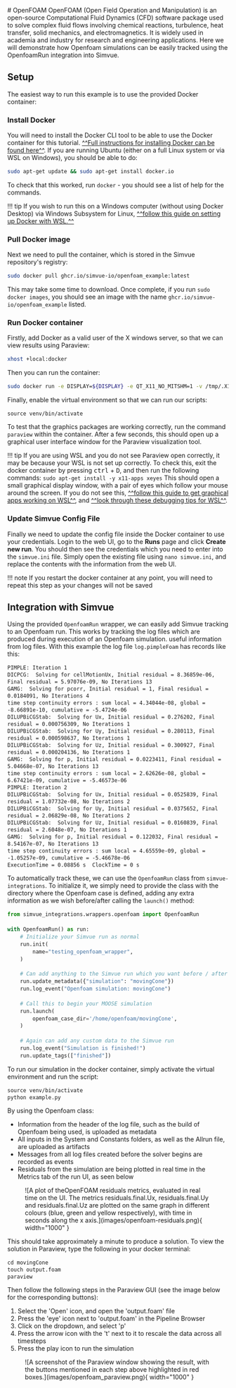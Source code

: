 # OpenFOAM
OpenFOAM (Open Field Operation and Manipulation) is an open-source Computational Fluid Dynamics (CFD) software package used to solve complex fluid flows involving chemical reactions, turbulence, heat transfer, solid mechanics, and electromagnetics. It is widely used in academia and industry for research and engineering applications. Here we will demonstrate how Openfoam simulations can be easily tracked using the OpenfoamRun integration into Simvue.

## Setup
The easiest way to run this example is to use the provided Docker container:
### Install Docker
You will need to install the Docker CLI tool to be able to use the Docker container for this tutorial. [^^Full instructions for installing Docker can be found here^^](https://docs.docker.com/engine/install/). If you are running Ubuntu (either on a full Linux system or via WSL on Windows), you should be able to do:
```sh
sudo apt-get update && sudo apt-get install docker.io
```
To check that this worked, run `docker` - you should see a list of help for the commands.

!!! tip
    If you wish to run this on a Windows computer (without using Docker Desktop) via Windows Subsystem for Linux, [^^follow this guide on setting up Docker with WSL.^^](https://dev.to/bowmanjd/install-docker-on-windows-wsl-without-docker-desktop-34m9)

### Pull Docker image
Next we need to pull the container, which is stored in the Simvue repository's registry:
```sh
sudo docker pull ghcr.io/simvue-io/openfoam_example:latest
```
This may take some time to download. Once complete, if you run `sudo docker images`, you should see an image with the name `ghcr.io/simvue-io/openfoam_example` listed.

### Run Docker container
Firstly, add Docker as a valid user of the X windows server, so that we can view results using Paraview:
```sh
xhost +local:docker
```
Then you can run the container:
```sh
sudo docker run -e DISPLAY=${DISPLAY} -e QT_X11_NO_MITSHM=1 -v /tmp/.X11-unix:/tmp/.X11-unix -it ghcr.io/simvue-io/openfoam_example:latest
```
Finally, enable the virtual environment so that we can run our scripts:
```
source venv/bin/activate
```
To test that the graphics packages are working correctly, run the command `paraview` within the container. After a few seconds, this should open up a graphical user interface window for the Paraview visualization tool.

!!! tip
    If you are using WSL and you do not see Paraview open correctly, it may be because your WSL is not set up correctly. To check this, exit the docker container by pressing <kbd>ctrl</kbd> + <kbd>D</kbd>, and then run the following commands:
    ```
    sudo apt-get install -y x11-apps
    xeyes
    ```
    This should open a small graphical display window, with a pair of eyes which follow your mouse around the screen. If you do not see this, [^^follow this guide to get graphical apps working on WSL^^](https://learn.microsoft.com/en-us/windows/wsl/tutorials/gui-apps), and [^^look through these debugging tips for WSL^^](https://github.com/microsoft/wslg/wiki/Diagnosing-%22cannot-open-display%22-type-issues-with-WSLg).

### Update Simvue Config File
Finally we need to update the config file inside the Docker container to use your credentials. Login to the web UI, go to the **Runs** page and click **Create new run**. You should then see the credentials which you need to enter into the `simvue.ini` file. Simply open the existing file using `nano simvue.ini`, and replace the contents with the information from the web UI.

!!! note
    If you restart the docker container at any point, you will need to repeat this step as your changes will not be saved

## Integration with Simvue
Using the provided `OpenfoamRun` wrapper, we can easily add Simvue tracking to an Openfoam run. This works by tracking the log files which are produced during execution of an Openfoam simulation. 
useful information from log files. With this example the log file `log.pimpleFoam` has records like this:
```log
PIMPLE: Iteration 1
DICPCG:  Solving for cellMotionUx, Initial residual = 8.36859e-06, Final residual = 5.97076e-09, No Iterations 13
GAMG:  Solving for pcorr, Initial residual = 1, Final residual = 0.0184091, No Iterations 4
time step continuity errors : sum local = 4.34044e-08, global = -8.66891e-10, cumulative = -5.4724e-06
DILUPBiCGStab:  Solving for Ux, Initial residual = 0.276202, Final residual = 0.000756309, No Iterations 1
DILUPBiCGStab:  Solving for Uy, Initial residual = 0.280113, Final residual = 0.000598637, No Iterations 1
DILUPBiCGStab:  Solving for Uz, Initial residual = 0.300927, Final residual = 0.000204136, No Iterations 1
GAMG:  Solving for p, Initial residual = 0.0223411, Final residual = 5.04668e-07, No Iterations 13
time step continuity errors : sum local = 2.62626e-08, global = 6.67421e-09, cumulative = -5.46573e-06
PIMPLE: Iteration 2
DILUPBiCGStab:  Solving for Ux, Initial residual = 0.0525839, Final residual = 1.07732e-08, No Iterations 2
DILUPBiCGStab:  Solving for Uy, Initial residual = 0.0375652, Final residual = 2.06829e-08, No Iterations 2
DILUPBiCGStab:  Solving for Uz, Initial residual = 0.0160839, Final residual = 2.6048e-07, No Iterations 1
GAMG:  Solving for p, Initial residual = 0.122032, Final residual = 8.54167e-07, No Iterations 13
time step continuity errors : sum local = 4.65559e-09, global = -1.05257e-09, cumulative = -5.46678e-06
ExecutionTime = 0.08856 s  ClockTime = 0 s
```
To automatically track these, we can use the `OpenfoamRun` class from `simvue-integrations`. To initialize it, we simply need to provide the class with the directory where the Openfoam case is defined, adding any extra information as we wish before/after calling the `launch()` method:
```py
from simvue_integrations.wrappers.openfoam import OpenfoamRun

with OpenfoamRun() as run:
    # Initialize your Simvue run as normal
    run.init(
        name="testing_openfoam_wrapper",
    )

    # Can add anything to the Simvue run which you want before / after the MOOSE simulation
    run.update_metadata({"simulation": "movingCone"})
    run.log_event("Openfoam simulation: movingCone") 

    # Call this to begin your MOOSE simulation
    run.launch(
        openfoam_case_dir='/home/openfoam/movingCone',
    )

    # Again can add any custom data to the Simvue run
    run.log_event("Simulation is finished!")
    run.update_tags(["finished"])
```

To run our simulation in the docker container, simply activate the virtual environment and run the script:
```
source venv/bin/activate
python example.py
```

By using the Openfoam class:

- Information from the header of the log file, such as the build of Openfoam being used, is uploaded as metadata
- All inputs in the System and Constants folders, as well as the Allrun file, are uploaded as artifacts
- Messages from all log files created before the solver begins are recorded as events
- Residuals from the simulation are being plotted in real time in the Metrics tab of the run UI, as seen below

<figure markdown>
  ![A plot of theOpenFOAM residuals metrics, evaluated in real time on the UI. The metrics residuals.final.Ux, residuals.final.Uy and residuals.final.Uz are plotted on the same graph in different colours (blue, green and yellow respectively), with time in seconds along the x axis.](images/openfoam-residuals.png){ width="1000" }
</figure>

This should take approximately a minute to produce a solution. To view the solution in Paraview, type the following in your docker terminal:
```
cd movingCone
touch output.foam
paraview
```
Then follow the following steps in the Paraview GUI (see the image below for the corresponding buttons):

1. Select the 'Open' icon, and open the 'output.foam' file
2. Press the 'eye' icon next to 'output.foam' in the Pipeline Browser
3. Click on the dropdown, and select 'p'
4. Press the arrow icon with the 't' next to it to rescale the data across all timesteps
5. Press the play icon to run the simulation

<figure markdown>
  ![A screenshot of the Paraview window showing the result, with the buttons mentioned in each step above highlighted in red boxes.](images/openfoam_paraview.png){ width="1000" }
</figure>


